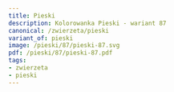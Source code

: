 ```yaml
---
title: Pieski
description: Kolorowanka Pieski - wariant 87
canonical: /zwierzeta/pieski
variant_of: pieski
image: /pieski/87/pieski-87.svg
pdf: /pieski/87/pieski-87.pdf
tags:
- zwierzeta
- pieski
---
```

